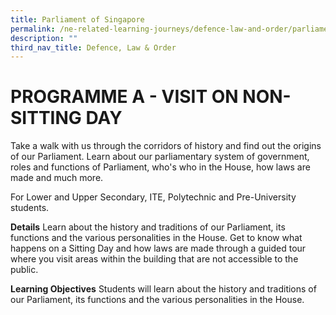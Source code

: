 ```yaml
---
title: Parliament of Singapore
permalink: /ne-related-learning-journeys/defence-law-and-order/parliament-of-singapore/
description: ""
third_nav_title: Defence, Law & Order
---
```

# PROGRAMME A - VISIT ON NON-SITTING DAY

Take a walk with us through the corridors of history and find out the origins of our Parliament. Learn about our parliamentary system of government, roles and functions of Parliament, who's who in the House, how laws are made and much more.

For Lower and Upper Secondary, ITE, Polytechnic and Pre-University students.

**Details**
Learn about the history and traditions of our Parliament, its functions and the various personalities in the House. Get to know what happens on a Sitting Day and how laws are made through a guided tour where you visit areas within the building that are not accessible to the public.

**Learning Objectives**
Students will learn about the history and traditions of our Parliament, its functions and the various personalities in the House.